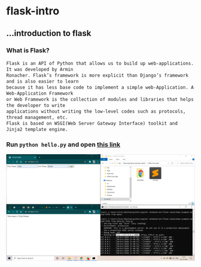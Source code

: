 # flask-intro
## ...introduction to flask
### What is Flask?
    Flask is an API of Python that allows us to build up web-applications. It was developed by Armin
    Ronacher. Flask’s framework is more explicit than Django’s framework and is also easier to learn
    because it has less base code to implement a simple web-Application. A Web-Application Framework 
    or Web Framework is the collection of modules and libraries that helps the developer to write
    applications without writing the low-level codes such as protocols, thread management, etc. 
    Flask is based on WSGI(Web Server Gateway Interface) toolkit and Jinja2 template engine.

### Run `python hello.py` and open [this link](http://localhost:5000/hello/Vicky%20Kumar)

[![form.html](https://raw.githubusercontent.com/imvickykumar999/flask-intro/main/HTML%20From%20data/screenshot.png)](https://github.com/imvickykumar999/flask-intro/blob/main/HTML%20From%20data/form.py)
